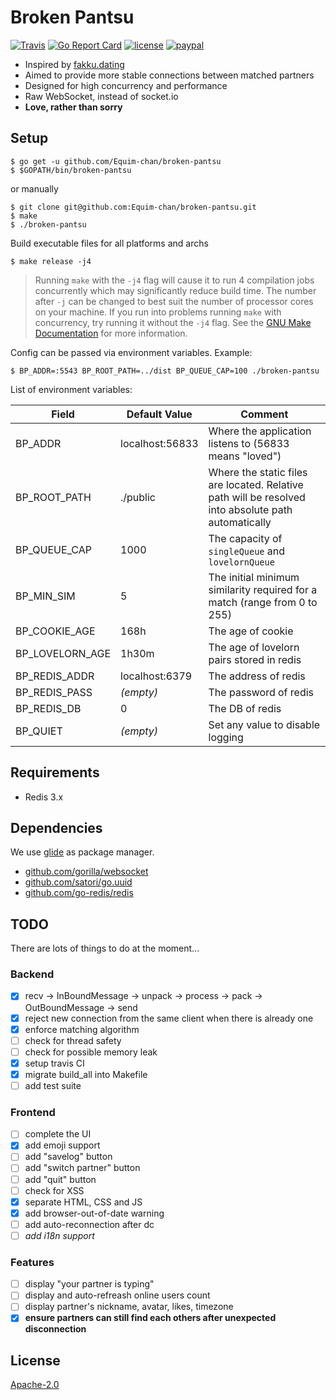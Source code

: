 # Broken Pantsu
[![Travis](https://img.shields.io/travis/Equim-chan/broken-pantsu.svg)](https://travis-ci.org/Equim-chan/broken-pantsu)
[![Go Report Card](https://goreportcard.com/badge/github.com/Equim-chan/broken-pantsu)](https://goreportcard.com/report/github.com/Equim-chan/broken-pantsu)
[![license](https://img.shields.io/badge/License-Apache--2.0-blue.svg)](https://github.com/Equim-chan/broken-pantsu/blob/master/LICENSE)
[![paypal](https://img.shields.io/badge/paypal-gratuity-3480a1.svg?logo=data:image%2Fsvg%2Bxml%3Bbase64%2CPHN2ZyB4bWxucz0iaHR0cDovL3d3dy53My5vcmcvMjAwMC9zdmciIHZpZXdCb3g9IjAgMCAxMDAwIDEwMDAiPjxwYXRoIGZpbGw9InJnYigyMjAsMjIwLDIyMCkiIGQ9Ik04ODYuNiwzMDUuM2MtNDUuNywyMDMuMS0xODcsMzEwLjMtNDA5LjYsMzEwLjNoLTc0LjFsLTUxLjUsMzI2LjloLTYybC0zLjIsMjEuMWMtMi4xLDE0LDguNiwyNi40LDIyLjYsMjYuNGgxNTguNWMxOC44LDAsMzQuNy0xMy42LDM3LjctMzIuMmwxLjUtOGwyOS45LTE4OS4zbDEuOS0xMC4zYzIuOS0xOC42LDE4LjktMzIuMiwzNy43LTMyLjJoMjMuNWMxNTMuNSwwLDI3My43LTYyLjQsMzA4LjktMjQyLjdDOTIxLjYsNDA2LjgsOTE2LjcsMzQ4LjYsODg2LjYsMzA1LjN6Ii8%2BPHBhdGggZmlsbD0icmdiKDIyMCwyMjAsMjIwKSIgZD0iTTc5MS45LDgzLjlDNzQ2LjUsMzIuMiw2NjQuNCwxMCw1NTkuNSwxMEgyNTVjLTIxLjQsMC0zOS44LDE1LjUtNDMuMSwzNi44TDg1LDg1MWMtMi41LDE1LjksOS44LDMwLjIsMjUuOCwzMC4ySDI5OWw0Ny4zLTI5OS42bC0xLjUsOS40YzMuMi0yMS4zLDIxLjQtMzYuOCw0Mi45LTM2LjhINDc3YzE3NS41LDAsMzEzLTcxLjIsMzUzLjItMjc3LjVjMS4yLTYuMSwyLjMtMTIuMSwzLjEtMTcuOEM4NDUuMSwxODIuOCw4MzMuMiwxMzAuOCw3OTEuOSw4My45TDc5MS45LDgzLjl6Ii8%2BPC9zdmc%2B)](https://www.paypal.me/Equim)

* Inspired by [fakku.dating](https://fakku.dating/)
* Aimed to provide more stable connections between matched partners
* Designed for high concurrency and performance
* Raw WebSocket, instead of socket.io
* __Love, rather than sorry__

## Setup
```shell
$ go get -u github.com/Equim-chan/broken-pantsu
$ $GOPATH/bin/broken-pantsu
```
or manually
```shell
$ git clone git@github.com:Equim-chan/broken-pantsu.git
$ make
$ ./broken-pantsu
```
Build executable files for all platforms and archs
```shell
$ make release -j4
```
> Running `make` with the `-j4` flag will cause it to run 4 compilation jobs concurrently which may significantly reduce build time. The number after `-j` can be changed to best suit the number of processor cores on your machine. If you run into problems running `make` with concurrency, try running it without the `-j4` flag. See the [GNU Make Documentation](https://www.gnu.org/software/make/manual/html_node/Parallel.html) for more information.

Config can be passed via environment variables. Example:
```shell
$ BP_ADDR=:5543 BP_ROOT_PATH=../dist BP_QUEUE_CAP=100 ./broken-pantsu
```
List of environment variables:

| Field | Default Value | Comment |
| ----    | -------    | --- |
| BP_ADDR | localhost:56833 | Where the application listens to (56833 means "loved") |
| BP_ROOT_PATH | ./public | Where the static files are located. Relative path will be resolved into absolute path automatically |
| BP_QUEUE_CAP | 1000 | The capacity of `singleQueue` and `lovelornQueue` |
| BP_MIN_SIM | 5 | The initial minimum similarity required for a match (range from 0 to 255) |
| BP_COOKIE_AGE | 168h | The age of cookie |
| BP_LOVELORN_AGE | 1h30m | The age of lovelorn pairs stored in redis |
| BP_REDIS_ADDR | localhost:6379 | The address of redis |
| BP_REDIS_PASS | _(empty)_ | The password of redis |
| BP_REDIS_DB | 0 | The DB of redis |
| BP_QUIET | _(empty)_ | Set any value to disable logging |

## Requirements
* Redis 3.x

## Dependencies
We use [glide](https://github.com/Masterminds/glide) as package manager.
* [github.com/gorilla/websocket](https://github.com/gorilla/websocket)
* [github.com/satori/go.uuid](https://github.com/satori/go.uuid)
* [github.com/go-redis/redis](https://github.com/go-redis/redis)

## TODO
There are lots of things to do at the moment...

### Backend
* [x] recv -> InBoundMessage -> unpack -> process -> pack -> OutBoundMessage -> send
* [x] reject new connection from the same client when there is already one
* [x] enforce matching algorithm
* [ ] check for thread safety
* [ ] check for possible memory leak
* [x] setup travis CI
* [x] migrate build_all into Makefile
* [ ] add test suite

### Frontend
* [ ] complete the UI
* [x] add emoji support
* [ ] add "savelog" button
* [ ] add "switch partner" button
* [ ] add "quit" button
* [ ] check for XSS
* [x] separate HTML, CSS and JS
* [x] add browser-out-of-date warning
* [ ] add auto-reconnection after dc
* [ ] _add i18n support_

### Features
* [ ] display "your partner is typing"
* [ ] display and auto-refreash online users count
* [ ] display partner's nickname, avatar, likes, timezone
* [x] __ensure partners can still find each others after unexpected disconnection__

## License
[Apache-2.0](https://github.com/Equim-chan/broken-pantsu/blob/master/LICENSE)